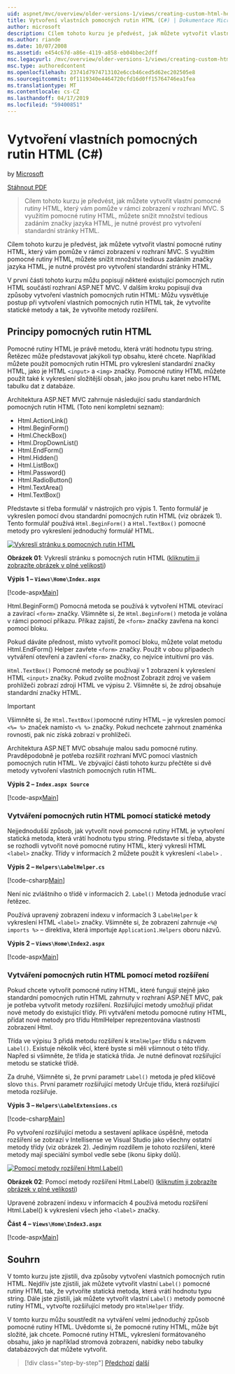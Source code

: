 ```yaml
---
uid: aspnet/mvc/overview/older-versions-1/views/creating-custom-html-helpers-cs
title: Vytvoření vlastních pomocných rutin HTML (C#) | Dokumentace Microsoftu
author: microsoft
description: Cílem tohoto kurzu je předvést, jak můžete vytvořit vlastní pomocné rutiny HTML, který vám pomůže v rámci zobrazení v rozhraní MVC. S využitím pomocné rutiny HTML...
ms.author: riande
ms.date: 10/07/2008
ms.assetid: e454c67d-a86e-4119-a858-eb04bbec2dff
msc.legacyurl: /mvc/overview/older-versions-1/views/creating-custom-html-helpers-cs
msc.type: authoredcontent
ms.openlocfilehash: 23741d7974713102e6ccb46ced5d62ec202505e8
ms.sourcegitcommit: 0f1119340e4464720cfd16d0ff15764746ea1fea
ms.translationtype: MT
ms.contentlocale: cs-CZ
ms.lasthandoff: 04/17/2019
ms.locfileid: "59400851"
---
```

# <a name="creating-custom-html-helpers-c"></a>Vytvoření vlastních pomocných rutin HTML (C#)

by [Microsoft](https://github.com/microsoft)

[Stáhnout PDF](http://download.microsoft.com/download/1/1/f/11f721aa-d749-4ed7-bb89-a681b68894e6/ASPNET_MVC_Tutorial_9_CS.pdf)

> Cílem tohoto kurzu je předvést, jak můžete vytvořit vlastní pomocné rutiny HTML, který vám pomůže v rámci zobrazení v rozhraní MVC. S využitím pomocné rutiny HTML, můžete snížit množství tedious zadáním značky jazyka HTML, je nutné provést pro vytvoření standardní stránky HTML.


Cílem tohoto kurzu je předvést, jak můžete vytvořit vlastní pomocné rutiny HTML, který vám pomůže v rámci zobrazení v rozhraní MVC. S využitím pomocné rutiny HTML, můžete snížit množství tedious zadáním značky jazyka HTML, je nutné provést pro vytvoření standardní stránky HTML.

V první části tohoto kurzu můžu popisují některé existující pomocných rutin HTML součástí rozhraní ASP.NET MVC. V dalším kroku popisují dva způsoby vytvoření vlastních pomocných rutin HTML: Můžu vysvětluje postup při vytvoření vlastních pomocných rutin HTML tak, že vytvoříte statické metody a tak, že vytvoříte metody rozšíření.

## <a name="understanding-html-helpers"></a>Principy pomocných rutin HTML

Pomocné rutiny HTML je právě metodu, která vrátí hodnotu typu string. Řetězec může představovat jakýkoli typ obsahu, které chcete. Například můžete použít pomocných rutin HTML pro vykreslení standardní značky HTML, jako je HTML `<input>` a `<img>` značky. Pomocné rutiny HTML můžete použít také k vykreslení složitější obsah, jako jsou pruhu karet nebo HTML tabulku dat z databáze.

Architektura ASP.NET MVC zahrnuje následující sadu standardních pomocných rutin HTML (Toto není kompletní seznam):

- Html.ActionLink()
- Html.BeginForm()
- Html.CheckBox()
- Html.DropDownList()
- Html.EndForm()
- Html.Hidden()
- Html.ListBox()
- Html.Password()
- Html.RadioButton()
- Html.TextArea()
- Html.TextBox()

Představte si třeba formulář v nástrojích pro výpis 1. Tento formulář je vykreslen pomocí dvou standardní pomocných rutin HTML (viz obrázek 1). Tento formulář používá `Html.BeginForm()` a `Html.TextBox()` pomocné metody pro vykreslení jednoduchý formulář HTML.


[![Vykreslí stránku s pomocných rutin HTML](creating-custom-html-helpers-cs/_static/image2.png)](creating-custom-html-helpers-cs/_static/image1.png)

**Obrázek 01**: Vykreslí stránku s pomocných rutin HTML ([kliknutím ji zobrazíte obrázek v plné velikosti](creating-custom-html-helpers-cs/_static/image3.png))


**Výpis 1 – `Views\Home\Index.aspx`**

[!code-aspx[Main](creating-custom-html-helpers-cs/samples/sample1.aspx)]

Html.BeginForm() Pomocná metoda se používá k vytvoření HTML otevírací a zavírací `<form>` značky. Všimněte si, že `Html.BeginForm()` metoda je volána v rámci pomocí příkazu. Příkaz zajistí, že `<form>` značky zavřena na konci pomocí bloku.

Pokud dáváte přednost, místo vytvořit pomocí bloku, můžete volat metodu Html.EndForm() Helper zavřete `<form>` značky. Použít v obou případech vytváření otevření a zavření `<form>` značky, co nejvíce intuitivní pro vás.

`Html.TextBox()` Pomocné metody se používají v 1 zobrazení k vykreslení HTML `<input>` značky. Pokud zvolíte možnost Zobrazit zdroj ve vašem prohlížeči zobrazí zdroji HTML ve výpisu 2. Všimněte si, že zdroj obsahuje standardní značky HTML.

> [!IMPORTANT]
> Všimněte si, že `Html.TextBox()`pomocné rutiny HTML – je vykreslen pomocí `<%= %>` značek namísto `<% %>` značky. Pokud nechcete zahrnout znaménka rovnosti, pak nic získá zobrazí v prohlížeči.

Architektura ASP.NET MVC obsahuje malou sadu pomocné rutiny. Pravděpodobně je potřeba rozšířit rozhraní MVC pomocí vlastních pomocných rutin HTML. Ve zbývající části tohoto kurzu přečtěte si dvě metody vytvoření vlastních pomocných rutin HTML.

**Výpis 2 – `Index.aspx Source`**

[!code-aspx[Main](creating-custom-html-helpers-cs/samples/sample2.aspx)]

### <a name="creating-html-helpers-with-static-methods"></a>Vytváření pomocných rutin HTML pomocí statické metody

Nejjednodušší způsob, jak vytvořit nové pomocné rutiny HTML je vytvoření statická metoda, která vrátí hodnotu typu string. Představte si třeba, abyste se rozhodli vytvořit nové pomocné rutiny HTML, který vykreslí HTML `<label>` značky. Třídy v informacích 2 můžete použít k vykreslení `<label>` .

**Výpis 2 – `Helpers\LabelHelper.cs`**

[!code-csharp[Main](creating-custom-html-helpers-cs/samples/sample3.cs)]

Není nic zvláštního o třídě v informacích 2. `Label()` Metoda jednoduše vrací řetězec.

Používá upravený zobrazení indexu v informacích 3 `LabelHelper` k vykreslení HTML `<label>` značky. Všimněte si, že zobrazení zahrnuje `<%@ imports %>` – direktiva, která importuje `Application1.Helpers` oboru názvů.

**Výpis 2 – `Views\Home\Index2.aspx`**

[!code-aspx[Main](creating-custom-html-helpers-cs/samples/sample4.aspx)]

### <a name="creating-html-helpers-with-extension-methods"></a>Vytváření pomocných rutin HTML pomocí metod rozšíření

Pokud chcete vytvořit pomocné rutiny HTML, které fungují stejně jako standardní pomocných rutin HTML zahrnuty v rozhraní ASP.NET MVC, pak je potřeba vytvořit metody rozšíření. Rozšiřující metody umožňují přidat nové metody do existující třídy. Při vytváření metodu pomocné rutiny HTML, přidat nové metody pro třídu HtmlHelper reprezentována vlastnosti zobrazení Html.

Třída ve výpisu 3 přidá metodu rozšíření k `HtmlHelper` třídu s názvem `Label()`. Existuje několik věcí, které byste si měli všimnout o této třídy. Napřed si všimněte, že třída je statická třída. Je nutné definovat rozšiřující metodu se statické třídě.

Za druhé, Všimněte si, že první parametr `Label()` metoda je před klíčové slovo `this`. První parametr rozšiřující metody Určuje třídu, která rozšiřující metoda rozšiřuje.

**Výpis 3 – `Helpers\LabelExtensions.cs`**

[!code-csharp[Main](creating-custom-html-helpers-cs/samples/sample5.cs)]

Po vytvoření rozšiřující metodu a sestavení aplikace úspěšně, metoda rozšíření se zobrazí v Intellisense ve Visual Studio jako všechny ostatní metody třídy (viz obrázek 2). Jediným rozdílem je tohoto rozšíření, které metody mají speciální symbol vedle sebe (ikonu šipky dolů).


[![Pomocí metody rozšíření Html.Label()](creating-custom-html-helpers-cs/_static/image5.png)](creating-custom-html-helpers-cs/_static/image4.png)

**Obrázek 02**: Pomocí metody rozšíření Html.Label() ([kliknutím ji zobrazíte obrázek v plné velikosti](creating-custom-html-helpers-cs/_static/image6.png))


Upravené zobrazení indexu v informacích 4 používá metodu rozšíření Html.Label() k vykreslení všech jeho `<label>` značky.

**Část 4 – `Views\Home\Index3.aspx`**

[!code-aspx[Main](creating-custom-html-helpers-cs/samples/sample6.aspx)]

## <a name="summary"></a>Souhrn

V tomto kurzu jste zjistili, dva způsoby vytvoření vlastních pomocných rutin HTML. Nejdřív jste zjistili, jak můžete vytvořit vlastní `Label()` pomocné rutiny HTML tak, že vytvoříte statická metoda, která vrátí hodnotu typu string. Dále jste zjistili, jak můžete vytvořit vlastní `Label()` metody pomocné rutiny HTML, vytvořte rozšiřující metody pro `HtmlHelper` třídy.

V tomto kurzu můžu soustředit na vytváření velmi jednoduchý způsob pomocné rutiny HTML. Uvědomte si, že pomocné rutiny HTML, může být složité, jak chcete. Pomocné rutiny HTML, vykreslení formátovaného obsahu, jako je například stromová zobrazení, nabídky nebo tabulky databázových dat můžete vytvořit.

> [!div class="step-by-step"]
> [Předchozí](asp-net-mvc-views-overview-cs.md)
> [další](using-the-tagbuilder-class-to-build-html-helpers-cs.md)

